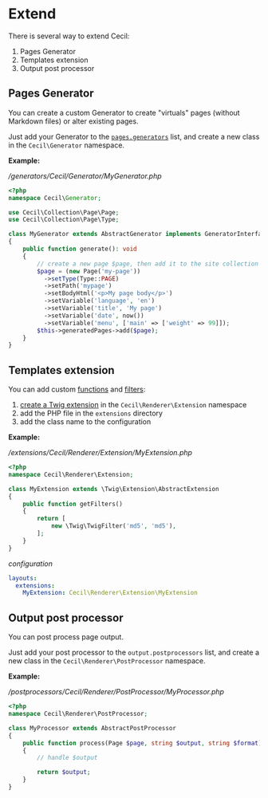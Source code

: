 <!--
description: "Extend Cecil."
date: 2023-04-17
-->
# Extend

There is several way to extend Cecil:

1. Pages Generator
2. Templates extension
3. Output post processor

## Pages Generator

You can create a custom Generator to create "virtuals" pages (without Markdown files) or alter existing pages.

Just add your Generator to the [`pages.generators`](4-Configuration.md#generators) list, and create a new class in the `Cecil\Generator` namespace.

**Example:**

_/generators/Cecil/Generator/MyGenerator.php_

```php
<?php
namespace Cecil\Generator;

use Cecil\Collection\Page\Page;
use Cecil\Collection\Page\Type;

class MyGenerator extends AbstractGenerator implements GeneratorInterface
{
    public function generate(): void
    {
        // create a new page $page, then add it to the site collection
        $page = (new Page('my-page'))
          ->setType(Type::PAGE)
          ->setPath('mypage')
          ->setBodyHtml('<p>My page body</p>')
          ->setVariable('language', 'en')
          ->setVariable('title', 'My page')
          ->setVariable('date', now())
          ->setVariable('menu', ['main' => ['weight' => 99]]);
        $this->generatedPages->add($page);
    }
}
```

## Templates extension

You can add custom [functions](3-Templates.md#functions) and [filters](3-Templates.md#filters):

1. [create a Twig extension](https://twig.symfony.com/doc/advanced.html#creating-an-extension) in the `Cecil\Renderer\Extension` namespace
2. add the PHP file in the `extensions` directory
3. add the class name to the configuration

**Example:**

_/extensions/Cecil/Renderer/Extension/MyExtension.php_

```php
<?php
namespace Cecil\Renderer\Extension;

class MyExtension extends \Twig\Extension\AbstractExtension
{
    public function getFilters()
    {
        return [
            new \Twig\TwigFilter('md5', 'md5'),
        ];
    }
}
```

_configuration_

```yaml
layouts:
  extensions:
    MyExtension: Cecil\Renderer\Extension\MyExtension
```

## Output post processor

You can post process page output.

Just add your post processor to the `output.postprocessors` list, and create a new class in the `Cecil\Renderer\PostProcessor` namespace.

**Example:**

_/postprocessors/Cecil/Renderer/PostProcessor/MyProcessor.php_

```php
<?php
namespace Cecil\Renderer\PostProcessor;

class MyProcessor extends AbstractPostProcessor
{
    public function process(Page $page, string $output, string $format): string
    {
        // handle $output

        return $output;
    }
}
```
